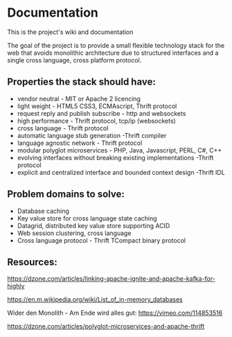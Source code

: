 # Documentation
This is the project's wiki and documentation

The goal of the project is to provide a small flexible technology stack for the web that
avoids monolithic architecture due to structured interfaces and a single cross language, cross platform protocol.

## Properties the stack should have:

* vendor neutral - MIT or Apache 2 licencing
* light weight - HTML5 CSS3, ECMAscript, Thrift protocol
* request reply and publish subscribe - http and websockets
* high performance - Thrift protocol, tcp/ip (websockets)
* cross language - Thrift protocol
* automatic language stub generation -Thrift compiler
* language agnostic network - Thrift protocol
* modular polyglot microservices - PHP, Java, Javascript, PERL, C#, C++
* evolving interfaces without breaking existing implementations -Thrift protocol
* explicit and centralized interface and bounded context design -Thrift IDL

## Problem domains to solve:

* Database caching
* Key value store for cross language state caching
* Datagrid, distributed key value store supporting ACID
* Web session clustering, cross language
* Cross language protocol - Thrift TCompact binary protocol

## Resources:

https://dzone.com/articles/linking-apache-ignite-and-apache-kafka-for-highly

https://en.m.wikipedia.org/wiki/List_of_in-memory_databases

Wider den Monolith - Am Ende wird alles gut: https://vimeo.com/114853516

https://dzone.com/articles/polyglot-microservices-and-apache-thrift
